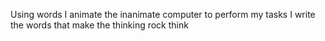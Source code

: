 Using words I animate the inanimate computer to perform my tasks
I write the words that make the thinking rock think
